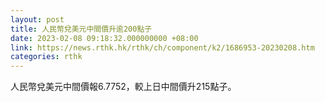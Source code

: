 ```yaml
---
layout: post
title: 人民幣兌美元中間價升逾200點子
date: 2023-02-08 09:18:32.000000000 +08:00
link: https://news.rthk.hk/rthk/ch/component/k2/1686953-20230208.htm
categories: rthk
---
```


人民幣兌美元中間價報6.7752，較上日中間價升215點子。
